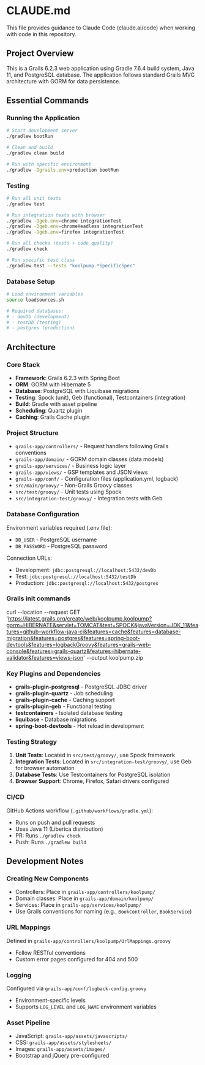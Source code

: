 # CLAUDE.md

This file provides guidance to Claude Code (claude.ai/code) when working with code in this repository.

## Project Overview

This is a Grails 6.2.3 web application using Gradle 7.6.4 build system, Java 11, and PostgreSQL database. The application follows standard Grails MVC architecture with GORM for data persistence.

## Essential Commands

### Running the Application
```bash
# Start development server
./gradlew bootRun

# Clean and build
./gradlew clean build

# Run with specific environment
./gradlew -Dgrails.env=production bootRun
```

### Testing
```bash
# Run all unit tests
./gradlew test

# Run integration tests with browser
./gradlew -Dgeb.env=chrome integrationTest
./gradlew -Dgeb.env=chromeHeadless integrationTest
./gradlew -Dgeb.env=firefox integrationTest

# Run all checks (tests + code quality)
./gradlew check

# Run specific test class
./gradlew test --tests "koolpump.*SpecificSpec"
```

### Database Setup
```bash
# Load environment variables
source loadsources.sh

# Required databases:
# - devDb (development)
# - testDb (testing)
# - postgres (production)
```

## Architecture

### Core Stack
- **Framework**: Grails 6.2.3 with Spring Boot
- **ORM**: GORM with Hibernate 5
- **Database**: PostgreSQL with Liquibase migrations
- **Testing**: Spock (unit), Geb (functional), Testcontainers (integration)
- **Build**: Gradle with asset pipeline
- **Scheduling**: Quartz plugin
- **Caching**: Grails Cache plugin

### Project Structure
- `grails-app/controllers/` - Request handlers following Grails conventions
- `grails-app/domain/` - GORM domain classes (data models)
- `grails-app/services/` - Business logic layer
- `grails-app/views/` - GSP templates and JSON views
- `grails-app/conf/` - Configuration files (application.yml, logback)
- `src/main/groovy/` - Non-Grails Groovy classes
- `src/test/groovy/` - Unit tests using Spock
- `src/integration-test/groovy/` - Integration tests with Geb

### Database Configuration
Environment variables required (.env file):
- `DB_USER` - PostgreSQL username
- `DB_PASSWORD` - PostgreSQL password

Connection URLs:
- Development: `jdbc:postgresql://localhost:5432/devDb`
- Test: `jdbc:postgresql://localhost:5432/testDb`
- Production: `jdbc:postgresql://localhost:5432/postgres`


### Grails init commands

curl --location --request GET 'https://latest.grails.org/create/web/koolpump.koolpump?gorm=HIBERNATE&servlet=TOMCAT&test=SPOCK&javaVersion=JDK_11&features=github-workflow-java-ci&features=cache&features=database-migration&features=postgres&features=spring-boot-devtools&features=logbackGroovy&features=grails-web-console&features=grails-quartz&features=hibernate-validator&features=views-json' --output koolpump.zip


### Key Plugins and Dependencies
- **grails-plugin-postgresql** - PostgreSQL JDBC driver
- **grails-plugin-quartz** - Job scheduling
- **grails-plugin-cache** - Caching support
- **grails-plugin-geb** - Functional testing
- **testcontainers** - Isolated database testing
- **liquibase** - Database migrations
- **spring-boot-devtools** - Hot reload in development

### Testing Strategy
1. **Unit Tests**: Located in `src/test/groovy/`, use Spock framework
2. **Integration Tests**: Located in `src/integration-test/groovy/`, use Geb for browser automation
3. **Database Tests**: Use Testcontainers for PostgreSQL isolation
4. **Browser Support**: Chrome, Firefox, Safari drivers configured

### CI/CD
GitHub Actions workflow (`.github/workflows/gradle.yml`):
- Runs on push and pull requests
- Uses Java 11 (Liberica distribution)
- PR: Runs `./gradlew check`
- Push: Runs `./gradlew build`

## Development Notes

### Creating New Components
- Controllers: Place in `grails-app/controllers/koolpump/`
- Domain classes: Place in `grails-app/domain/koolpump/`
- Services: Place in `grails-app/services/koolpump/`
- Use Grails conventions for naming (e.g., `BookController`, `BookService`)

### URL Mappings
Defined in `grails-app/controllers/koolpump/UrlMappings.groovy`
- Follow RESTful conventions
- Custom error pages configured for 404 and 500

### Logging
Configured via `grails-app/conf/logback-config.groovy`
- Environment-specific levels
- Supports `LOG_LEVEL` and `LOG_NAME` environment variables

### Asset Pipeline
- JavaScript: `grails-app/assets/javascripts/`
- CSS: `grails-app/assets/stylesheets/`
- Images: `grails-app/assets/images/`
- Bootstrap and jQuery pre-configured